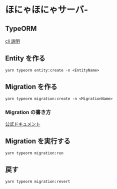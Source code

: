 # ほにゃほにゃサーバ-

## TypeORM

[cli 説明](https://typeorm.io/#/using-cli)

## Entity を作る

```shell
yarn typeorm entity:create -n <EntityName>
```

## Migration を作る

```shell
yarn typeorm migration:create -n <MigrationName>
```

### Migration の書き方

[公式ドキュメント](https://typeorm.io/#/migrations/using-migration-api-to-write-migrations)

## Migration を実行する

```shell
yarn typeorm migration:run
```

## 戻す

```shell
yarn typeorm migration:revert
```

